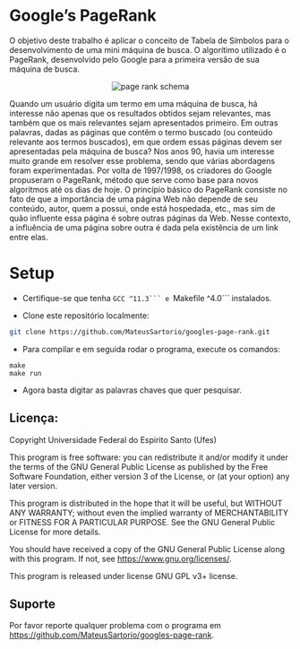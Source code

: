 # Google’s PageRank

O objetivo deste trabalho é aplicar o conceito de Tabela de Símbolos para o desenvolvimento de uma mini máquina de busca. O algorítimo utilizado é o PageRank, desenvolvido pelo Google para a primeira versão de sua máquina de busca.

<p align="center">
  <img src="https://github.com/MateusSartorio/googles-page-rank/assets/69646100/9728c7d0-a143-4101-8348-bd2708574b00" alt="page rank schema"/>
</p>

Quando um usuário digita um termo em uma máquina de busca, há interesse não apenas que os resultados obtidos sejam relevantes, mas também que os mais relevantes sejam apresentados primeiro. Em outras palavras, dadas as páginas que contêm o termo buscado (ou conteúdo relevante aos termos buscados), em que ordem essas páginas devem ser apresentadas pela máquina de busca?
Nos anos 90, havia um interesse muito grande em resolver esse problema, sendo que várias abordagens foram experimentadas. Por volta de 1997/1998, os criadores do Google propuseram o PageRank, método que serve como base para novos algoritmos até os dias de hoje. O princípio básico do PageRank consiste no fato de que a importância de uma página Web não depende de seu conteúdo, autor, quem a possui, onde está hospedada, etc., mas sim de quão influente essa página é sobre outras páginas da Web. Nesse contexto, a influência de uma página sobre outra é dada pela existência de um link entre elas.


# Setup

* Certifique-se que tenha ````GCC ^11.3``` e ````Makefile ^4.0``` instalados.

* Clone este repositório localmente:

```bash
git clone https://github.com/MateusSartorio/googles-page-rank.git
```

* Para compilar e em seguida rodar o programa, execute os comandos:

```
make
make run
```

* Agora basta digitar as palavras chaves que quer pesquisar.

## Licença:

Copyright Universidade Federal do Espirito Santo (Ufes)

This program is free software: you can redistribute it and/or modify
it under the terms of the GNU General Public License as published by
the Free Software Foundation, either version 3 of the License, or
(at your option) any later version.

This program is distributed in the hope that it will be useful,
but WITHOUT ANY WARRANTY; without even the implied warranty of
MERCHANTABILITY or FITNESS FOR A PARTICULAR PURPOSE.  See the
GNU General Public License for more details.

You should have received a copy of the GNU General Public License
along with this program.  If not, see <https://www.gnu.org/licenses/>.

This program is released under license GNU GPL v3+ license.

## Suporte
Por favor reporte qualquer problema com o programa em https://github.com/MateusSartorio/googles-page-rank.
